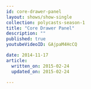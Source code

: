 ```yaml
---
id: core-drawer-panel
layout: shows/show-single
collection: polycasts-season-1
title: "Core Drawer Panel"
description: ""
published: true
youtubeVideoID: GAjpaM4HcCQ

date: 2014-11-17
article:
  written_on: 2015-02-24
  updated_on: 2015-02-24

---
```


